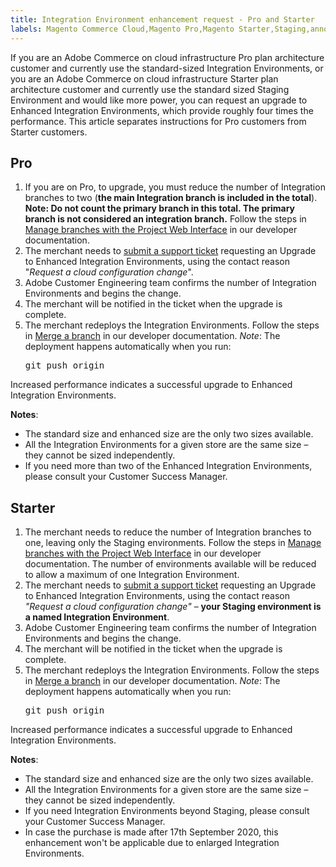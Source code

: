 ```yaml
---
title: Integration Environment enhancement request - Pro and Starter
labels: Magento Commerce Cloud,Magento Pro,Magento Starter,Staging,announcements,increase performance,performance,reactive integration environment request,upgrade,Pro,Starter,Adobe Commerce,cloud infrastructure
---
```


If you are an Adobe Commerce on cloud infrastructure Pro plan architecture customer and currently use the standard-sized Integration Environments, or you are an Adobe Commerce on cloud infrastructure Starter plan architecture customer and currently use the standard sized Staging Environment and would like more power, you can request an upgrade to Enhanced Integration Environments, which provide roughly four times the performance. This article separates instructions for Pro customers from Starter customers.

## Pro

1. If you are on Pro, to upgrade, you must reduce the number of Integration branches to two (**the main Integration branch is included in the total**). **Note: Do not count the primary branch in this total. The primary branch is not considered an integration branch.** Follow the steps in [Manage branches with the Project Web Interface](https://devdocs.magento.com/cloud/project/project-webint-branch.html?) in our developer documentation.
1. The merchant needs to [submit a support ticket](https://support.magento.com/hc/en-us/articles/360000913794#submit-ticket) requesting an Upgrade to Enhanced Integration Environments, using the contact reason "*Request a cloud configuration change*".
1. Adobe Customer Engineering team confirms the number of Integration Environments and begins the change.
1. The merchant will be notified in the ticket when the upgrade is complete.
1. The merchant redeploys the Integration Environments. Follow the steps in [Merge a branch](https://devdocs.magento.com/cloud/env/environments-start.html#merge) in our developer documentation. *Note*: The deployment happens automatically when you run: <pre>git push origin <branch-name></pre>    

Increased performance indicates a successful upgrade to Enhanced Integration Environments.

 **Notes**:

* The standard size and enhanced size are the only two sizes available.
* All the Integration Environments for a given store are the same size – they cannot be sized independently.
* If you need more than two of the Enhanced Integration Environments, please consult your Customer Success Manager.

## Starter

1. The merchant needs to reduce the number of Integration branches to one, leaving only the Staging environments. Follow the steps in [Manage branches with the Project Web Interface](https://devdocs.magento.com/cloud/project/project-webint-branch.html?) in our developer documentation. The number of environments available will be reduced to allow a maximum of one Integration Environment.
1. The merchant needs to [submit a support ticket](https://support.magento.com/hc/en-us/articles/360000913794#submit-ticket) requesting an Upgrade to Enhanced Integration Environments, using the contact reason *"Request a cloud configuration change"* – **your Staging environment is a named Integration Environment**.
1. Adobe Customer Engineering team confirms the number of Integration Environments and begins the change.
1. The merchant will be notified in the ticket when the upgrade is complete.
1. The merchant redeploys the Integration Environments. Follow the steps in [Merge a branch](https://devdocs.magento.com/cloud/env/environments-start.html#merge) in our developer documentation. *Note*: The deployment happens automatically when you run: <pre>git push origin <branch-name></pre>    

Increased performance indicates a successful upgrade to Enhanced Integration Environments.

 **Notes**:

* The standard size and enhanced size are the only two sizes available.
* All the Integration Environments for a given store are the same size – they cannot be sized independently.
* If you need Integration Environments beyond Staging, please consult your Customer Success Manager.
* In case the purchase is made after 17th September 2020, this enhancement won't be applicable due to enlarged Integration Environments.
